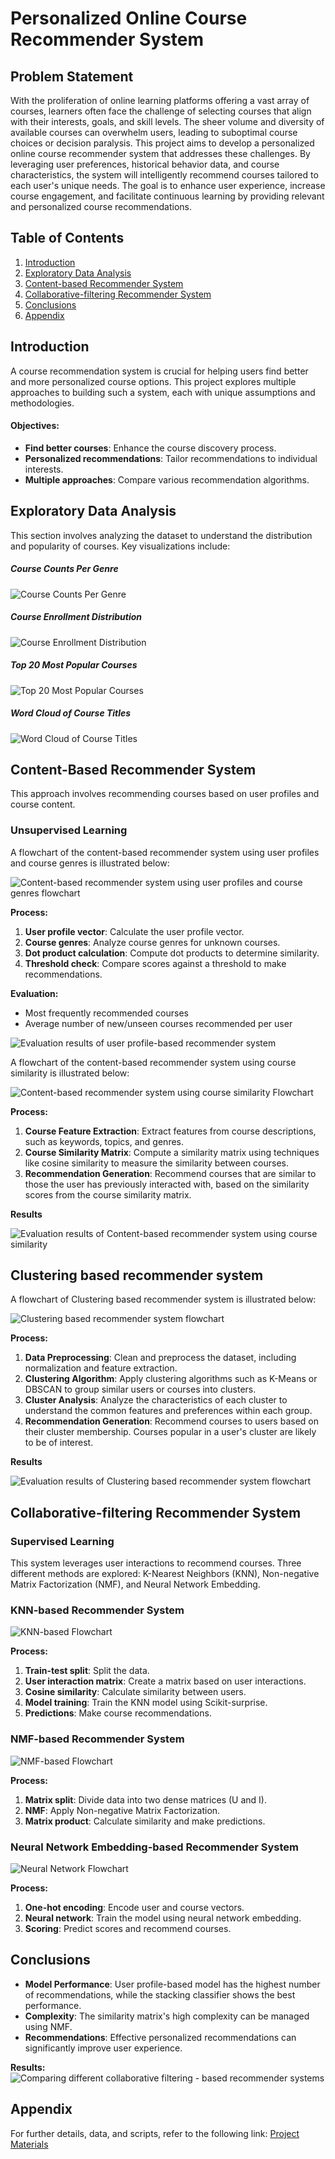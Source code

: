# Personalized Online Course Recommender System 

## Problem Statement
With the proliferation of online learning platforms offering a vast array of courses, learners often face the challenge of selecting courses that align with their interests, goals, and skill levels. The sheer volume and diversity of available courses can overwhelm users, leading to suboptimal course choices or decision paralysis. This project aims to develop a personalized online course recommender system that addresses these challenges. By leveraging user preferences, historical behavior data, and course characteristics, the system will intelligently recommend courses tailored to each user's unique needs. The goal is to enhance user experience, increase course engagement, and facilitate continuous learning by providing relevant and personalized course recommendations.

## Table of Contents
1. [Introduction](#introduction)
2. [Exploratory Data Analysis](#exploratory-data-analysis)
3. [Content-based Recommender System](#content-based-recommender-system)
4. [Collaborative-filtering Recommender System](#collaborative-filtering-recommender-system)
5. [Conclusions](#conclusions)
6. [Appendix](#appendix)

## Introduction

A course recommendation system is crucial for helping users find better and more personalized course options. This project explores multiple approaches to building such a system, each with unique assumptions and methodologies.

#### Objectives:

- **Find better courses**: Enhance the course discovery process.
- **Personalized recommendations**: Tailor recommendations to individual interests.
- **Multiple approaches**: Compare various recommendation algorithms.

## Exploratory Data Analysis

This section involves analyzing the dataset to understand the distribution and popularity of courses. Key visualizations include:

##### Course Counts Per Genre

![Course Counts Per Genre](https://github.com/abhishek-sriram/Personalized-Online-Course-Recommender-System/blob/main/Screenshots/Screenshot_1.png)

##### Course Enrollment Distribution

![Course Enrollment Distribution](https://github.com/abhishek-sriram/Personalized-Online-Course-Recommender-System/blob/main/Screenshots/Screenshot_2.png)


##### Top 20 Most Popular Courses

![Top 20 Most Popular Courses](https://github.com/abhishek-sriram/Personalized-Online-Course-Recommender-System/blob/main/Screenshots/Screenshot_3.png)


##### Word Cloud of Course Titles

![Word Cloud of Course Titles](https://github.com/abhishek-sriram/Personalized-Online-Course-Recommender-System/blob/main/Screenshots/Screenshot_4.png)

## Content-Based Recommender System

This approach involves recommending courses based on user profiles and course content.

### Unsupervised Learning

A flowchart of the content-based recommender system using user profiles and course genres is illustrated below:

![Content-based recommender system using user profiles and course genres flowchart](https://github.com/abhishek-sriram/Personalized-Online-Course-Recommender-System/blob/main/Screenshots/Screenshot_5.png)

**Process:**
1. **User profile vector**: Calculate the user profile vector.
2. **Course genres**: Analyze course genres for unknown courses.
3. **Dot product calculation**: Compute dot products to determine similarity.
4. **Threshold check**: Compare scores against a threshold to make recommendations.

**Evaluation:**
- Most frequently recommended courses
- Average number of new/unseen courses recommended per user

![Evaluation results of user profile-based recommender system](https://github.com/abhishek-sriram/Personalized-Online-Course-Recommender-System/blob/main/Screenshots/Screenshot_7.png)

A flowchart of the content-based recommender system using course similarity is illustrated below:

![Content-based recommender system using course similarity Flowchart](https://github.com/abhishek-sriram/Personalized-Online-Course-Recommender-System/blob/main/Screenshots/Screenshot_6.png)

**Process:**
1. **Course Feature Extraction**: Extract features from course descriptions, such as keywords, topics, and genres.
2. **Course Similarity Matrix**: Compute a similarity matrix using techniques like cosine similarity to measure the similarity between courses.
3. **Recommendation Generation**:  Recommend courses that are similar to those the user has previously interacted with, based on the similarity scores from the course similarity matrix.

**Results**

![Evaluation results of Content-based recommender system using course similarity](https://github.com/abhishek-sriram/Personalized-Online-Course-Recommender-System/blob/main/Screenshots/Screenshot_8.png)

## Clustering based recommender system

A flowchart of Clustering based recommender system is illustrated below:

![Clustering based recommender system flowchart](https://github.com/abhishek-sriram/Personalized-Online-Course-Recommender-System/blob/main/Screenshots/Screenshot_9.png)

**Process:**
1. **Data Preprocessing**:  Clean and preprocess the dataset, including normalization and feature extraction.
2. **Clustering Algorithm**: Apply clustering algorithms such as K-Means or DBSCAN to group similar users or courses into clusters.
3. **Cluster Analysis**:  Analyze the characteristics of each cluster to understand the common features and preferences within each group.
4. **Recommendation Generation**: Recommend courses to users based on their cluster membership. Courses popular in a user's cluster are likely to be of interest.

**Results**

![Evaluation results of Clustering based recommender system flowchart](https://github.com/abhishek-sriram/Personalized-Online-Course-Recommender-System/blob/main/Screenshots/Screenshot_10.png)

## Collaborative-filtering Recommender System

### Supervised Learning

This system leverages user interactions to recommend courses. Three different methods are explored: K-Nearest Neighbors (KNN), Non-negative Matrix Factorization (NMF), and Neural Network Embedding.

### KNN-based Recommender System
![KNN-based Flowchart](https://github.com/abhishek-sriram/Personalized-Online-Course-Recommender-System/blob/main/Screenshots/Screenshot_11.png)

**Process:**
1. **Train-test split**: Split the data.
2. **User interaction matrix**: Create a matrix based on user interactions.
3. **Cosine similarity**: Calculate similarity between users.
4. **Model training**: Train the KNN model using Scikit-surprise.
5. **Predictions**: Make course recommendations.

### NMF-based Recommender System
![NMF-based Flowchart](https://github.com/abhishek-sriram/Personalized-Online-Course-Recommender-System/blob/main/Screenshots/Screenshot_12.png)

**Process:**
1. **Matrix split**: Divide data into two dense matrices (U and I).
2. **NMF**: Apply Non-negative Matrix Factorization.
3. **Matrix product**: Calculate similarity and make predictions.

### Neural Network Embedding-based Recommender System
![Neural Network Flowchart](https://github.com/abhishek-sriram/Personalized-Online-Course-Recommender-System/blob/main/Screenshots/Screenshot_13.png)

**Process:**
1. **One-hot encoding**: Encode user and course vectors.
2. **Neural network**: Train the model using neural network embedding.
3. **Scoring**: Predict scores and recommend courses.

## Conclusions

- **Model Performance**: User profile-based model has the highest number of recommendations, while the stacking classifier shows the best performance.
- **Complexity**: The similarity matrix's high complexity can be managed using NMF.
- **Recommendations**: Effective personalized recommendations can significantly improve user experience.

**Results:**
![Comparing different collaborative filtering - based recommender systems](https://github.com/abhishek-sriram/Personalized-Online-Course-Recommender-System/blob/main/Screenshots/Screenshot_14.png)

## Appendix

For further details, data, and scripts, refer to the following link:
[Project Materials](https://github.com/abhishek-sriram/Personalized-Online-Course-Recommender-System/tree/main)

